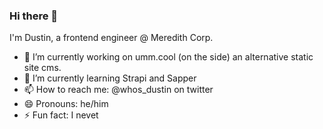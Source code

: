### Hi there 👋

I'm Dustin, a frontend engineer @ Meredith Corp.

- 🔭 I’m currently working on umm.cool (on the side) an alternative static site cms.
- 🌱 I’m currently learning Strapi and Sapper
- 📫 How to reach me: @whos_dustin on twitter
- 😄 Pronouns: he/him
- ⚡ Fun fact: I nevet

